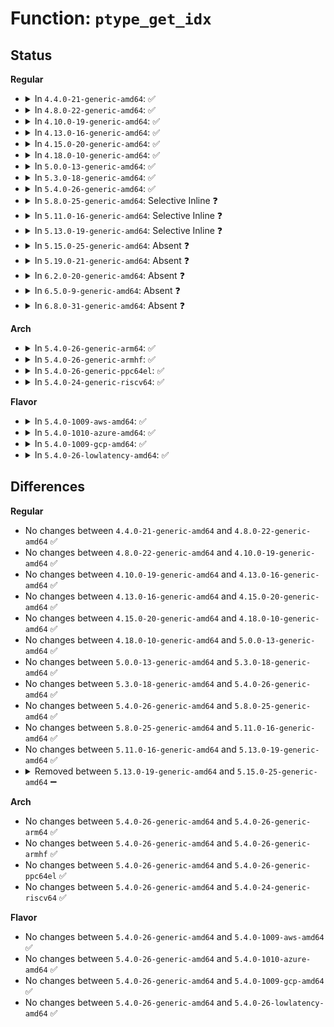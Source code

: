 # Function: <code>ptype_get_idx</code>

## Status
<b>Regular</b>
<ul>
<li>
<details>
<summary>In <code>4.4.0-21-generic-amd64</code>: ✅</summary>

```c
void * ptype_get_idx(loff_t pos)
```

```json
{
  "name": "ptype_get_idx",
  "collision_type": "Unique Static",
  "inline_type": "No",
  "funcs": [
    {
      "addr": 18446744071586412448,
      "name": "ptype_get_idx",
      "external": false,
      "loc": "net/core/net-procfs.c:210",
      "file": "net/core/net-procfs.c",
      "inline": "seen, unknown",
      "caller_inline": [],
      "caller_func": [
        "net/core/net-procfs.c:ptype_seq_start"
      ]
    }
  ],
  "symbols": [
    {
      "addr": 18446744071586412448,
      "name": "ptype_get_idx",
      "section": ".text",
      "bind": "STB_LOCAL",
      "size": 133
    }
  ]
}
```
</details>
</li>
<li>
<details>
<summary>In <code>4.8.0-22-generic-amd64</code>: ✅</summary>

```c
void * ptype_get_idx(loff_t pos)
```

```json
{
  "name": "ptype_get_idx",
  "collision_type": "Unique Static",
  "inline_type": "No",
  "funcs": [
    {
      "addr": 18446744071586855504,
      "name": "ptype_get_idx",
      "external": false,
      "loc": "net/core/net-procfs.c:211",
      "file": "net/core/net-procfs.c",
      "inline": "seen, unknown",
      "caller_inline": [],
      "caller_func": [
        "net/core/net-procfs.c:ptype_seq_start"
      ]
    }
  ],
  "symbols": [
    {
      "addr": 18446744071586855504,
      "name": "ptype_get_idx",
      "section": ".text",
      "bind": "STB_LOCAL",
      "size": 133
    }
  ]
}
```
</details>
</li>
<li>
<details>
<summary>In <code>4.10.0-19-generic-amd64</code>: ✅</summary>

```c
void * ptype_get_idx(loff_t pos)
```

```json
{
  "name": "ptype_get_idx",
  "collision_type": "Unique Static",
  "inline_type": "No",
  "funcs": [
    {
      "addr": 18446744071587046624,
      "name": "ptype_get_idx",
      "external": false,
      "loc": "net/core/net-procfs.c:211",
      "file": "net/core/net-procfs.c",
      "inline": "seen, unknown",
      "caller_inline": [],
      "caller_func": [
        "net/core/net-procfs.c:ptype_seq_start"
      ]
    }
  ],
  "symbols": [
    {
      "addr": 18446744071587046624,
      "name": "ptype_get_idx",
      "section": ".text",
      "bind": "STB_LOCAL",
      "size": 133
    }
  ]
}
```
</details>
</li>
<li>
<details>
<summary>In <code>4.13.0-16-generic-amd64</code>: ✅</summary>

```c
void * ptype_get_idx(loff_t pos)
```

```json
{
  "name": "ptype_get_idx",
  "collision_type": "Unique Static",
  "inline_type": "No",
  "funcs": [
    {
      "addr": 18446744071587174608,
      "name": "ptype_get_idx",
      "external": false,
      "loc": "net/core/net-procfs.c:211",
      "file": "net/core/net-procfs.c",
      "inline": "seen, unknown",
      "caller_inline": [],
      "caller_func": [
        "net/core/net-procfs.c:ptype_seq_start"
      ]
    }
  ],
  "symbols": [
    {
      "addr": 18446744071587174608,
      "name": "ptype_get_idx",
      "section": ".text",
      "bind": "STB_LOCAL",
      "size": 133
    }
  ]
}
```
</details>
</li>
<li>
<details>
<summary>In <code>4.15.0-20-generic-amd64</code>: ✅</summary>

```c
void * ptype_get_idx(loff_t pos)
```

```json
{
  "name": "ptype_get_idx",
  "collision_type": "Unique Static",
  "inline_type": "No",
  "funcs": [
    {
      "addr": 18446744071587679920,
      "name": "ptype_get_idx",
      "external": false,
      "loc": "net/core/net-procfs.c:212",
      "file": "net/core/net-procfs.c",
      "inline": "seen, unknown",
      "caller_inline": [],
      "caller_func": [
        "net/core/net-procfs.c:ptype_seq_start"
      ]
    }
  ],
  "symbols": [
    {
      "addr": 18446744071587679920,
      "name": "ptype_get_idx",
      "section": ".text",
      "bind": "STB_LOCAL",
      "size": 133
    }
  ]
}
```
</details>
</li>
<li>
<details>
<summary>In <code>4.18.0-10-generic-amd64</code>: ✅</summary>

```c
void * ptype_get_idx(loff_t pos)
```

```json
{
  "name": "ptype_get_idx",
  "collision_type": "Unique Static",
  "inline_type": "No",
  "funcs": [
    {
      "addr": 18446744071588012336,
      "name": "ptype_get_idx",
      "external": false,
      "loc": "net/core/net-procfs.c:185",
      "file": "net/core/net-procfs.c",
      "inline": "seen, unknown",
      "caller_inline": [],
      "caller_func": [
        "net/core/net-procfs.c:ptype_seq_start"
      ]
    }
  ],
  "symbols": [
    {
      "addr": 18446744071588012336,
      "name": "ptype_get_idx",
      "section": ".text",
      "bind": "STB_LOCAL",
      "size": 133
    }
  ]
}
```
</details>
</li>
<li>
<details>
<summary>In <code>5.0.0-13-generic-amd64</code>: ✅</summary>

```c
void * ptype_get_idx(loff_t pos)
```

```json
{
  "name": "ptype_get_idx",
  "collision_type": "Unique Static",
  "inline_type": "No",
  "funcs": [
    {
      "addr": 18446744071588173072,
      "name": "ptype_get_idx",
      "external": false,
      "loc": "net/core/net-procfs.c:185",
      "file": "net/core/net-procfs.c",
      "inline": "seen, unknown",
      "caller_inline": [],
      "caller_func": [
        "net/core/net-procfs.c:ptype_seq_start"
      ]
    }
  ],
  "symbols": [
    {
      "addr": 18446744071588173072,
      "name": "ptype_get_idx",
      "section": ".text",
      "bind": "STB_LOCAL",
      "size": 133
    }
  ]
}
```
</details>
</li>
<li>
<details>
<summary>In <code>5.3.0-18-generic-amd64</code>: ✅</summary>

```c
void * ptype_get_idx(loff_t pos)
```

```json
{
  "name": "ptype_get_idx",
  "collision_type": "Unique Static",
  "inline_type": "No",
  "funcs": [
    {
      "addr": 18446744071588498816,
      "name": "ptype_get_idx",
      "external": false,
      "loc": "net/core/net-procfs.c:185",
      "file": "net/core/net-procfs.c",
      "inline": "seen, unknown",
      "caller_inline": [],
      "caller_func": [
        "net/core/net-procfs.c:ptype_seq_start"
      ]
    }
  ],
  "symbols": [
    {
      "addr": 18446744071588498816,
      "name": "ptype_get_idx",
      "section": ".text",
      "bind": "STB_LOCAL",
      "size": 133
    }
  ]
}
```
</details>
</li>
<li>
<details>
<summary>In <code>5.4.0-26-generic-amd64</code>: ✅</summary>

```c
void * ptype_get_idx(loff_t pos)
```

```json
{
  "name": "ptype_get_idx",
  "collision_type": "Unique Static",
  "inline_type": "No",
  "funcs": [
    {
      "addr": 18446744071588707136,
      "name": "ptype_get_idx",
      "external": false,
      "loc": "net/core/net-procfs.c:185",
      "file": "net/core/net-procfs.c",
      "inline": "seen, unknown",
      "caller_inline": [],
      "caller_func": [
        "net/core/net-procfs.c:ptype_seq_start"
      ]
    }
  ],
  "symbols": [
    {
      "addr": 18446744071588707136,
      "name": "ptype_get_idx",
      "section": ".text",
      "bind": "STB_LOCAL",
      "size": 133
    }
  ]
}
```
</details>
</li>
<li>
<details>
<summary>In <code>5.8.0-25-generic-amd64</code>: Selective Inline ❓</summary>

```c
void * ptype_get_idx(loff_t pos)
```

```json
{
  "name": "ptype_get_idx",
  "collision_type": "Unique Static",
  "inline_type": "Selective",
  "funcs": [
    {
      "addr": 18446744071589573536,
      "name": "ptype_get_idx",
      "external": false,
      "loc": "net/core/net-procfs.c:185",
      "file": "net/core/net-procfs.c",
      "inline": "not declared, inlined",
      "caller_inline": [],
      "caller_func": [
        "net/core/net-procfs.c:ptype_seq_start"
      ]
    }
  ],
  "symbols": [
    {
      "addr": 18446744071589573536,
      "name": "ptype_get_idx",
      "section": ".text",
      "bind": "STB_LOCAL",
      "size": 145
    }
  ]
}
```
</details>
</li>
<li>
<details>
<summary>In <code>5.11.0-16-generic-amd64</code>: Selective Inline ❓</summary>

```c
void * ptype_get_idx(loff_t pos)
```

```json
{
  "name": "ptype_get_idx",
  "collision_type": "Unique Static",
  "inline_type": "Selective",
  "funcs": [
    {
      "addr": 18446744071589583440,
      "name": "ptype_get_idx",
      "external": false,
      "loc": "net/core/net-procfs.c:196",
      "file": "net/core/net-procfs.c",
      "inline": "not declared, inlined",
      "caller_inline": [],
      "caller_func": [
        "net/core/net-procfs.c:ptype_seq_start"
      ]
    }
  ],
  "symbols": [
    {
      "addr": 18446744071589583440,
      "name": "ptype_get_idx",
      "section": ".text",
      "bind": "STB_LOCAL",
      "size": 145
    }
  ]
}
```
</details>
</li>
<li>
<details>
<summary>In <code>5.13.0-19-generic-amd64</code>: Selective Inline ❓</summary>

```c
void * ptype_get_idx(loff_t pos)
```

```json
{
  "name": "ptype_get_idx",
  "collision_type": "Unique Static",
  "inline_type": "Selective",
  "funcs": [
    {
      "addr": 18446744071589481248,
      "name": "ptype_get_idx",
      "external": false,
      "loc": "net/core/net-procfs.c:193",
      "file": "net/core/net-procfs.c",
      "inline": "not declared, inlined",
      "caller_inline": [],
      "caller_func": [
        "net/core/net-procfs.c:ptype_seq_start"
      ]
    }
  ],
  "symbols": [
    {
      "addr": 18446744071589481248,
      "name": "ptype_get_idx",
      "section": ".text",
      "bind": "STB_LOCAL",
      "size": 145
    }
  ]
}
```
</details>
</li>
<li>
<details>
<summary>In <code>5.15.0-25-generic-amd64</code>: Absent ❓</summary>

```json
{
  "name": "ptype_get_idx",
  "collision_type": "Unique Static",
  "inline_type": "Selective",
  "funcs": [
    {
      "addr": 18446744071590222848,
      "name": "ptype_get_idx",
      "external": false,
      "loc": "net/core/net-procfs.c:193",
      "file": "net/core/net-procfs.c",
      "inline": "not declared, inlined",
      "caller_inline": [],
      "caller_func": [
        "net/core/net-procfs.c:ptype_seq_next",
        "net/core/net-procfs.c:ptype_seq_start"
      ]
    }
  ],
  "symbols": [
    {
      "addr": 18446744071590222848,
      "name": "ptype_get_idx.isra.0",
      "section": ".text",
      "bind": "STB_LOCAL",
      "size": 386
    }
  ]
}
```
</details>
</li>
<li>
<details>
<summary>In <code>5.19.0-21-generic-amd64</code>: Absent ❓</summary>

```json
{
  "name": "ptype_get_idx",
  "collision_type": "Unique Static",
  "inline_type": "Selective",
  "funcs": [
    {
      "addr": 18446744071591800720,
      "name": "ptype_get_idx",
      "external": false,
      "loc": "net/core/net-procfs.c:195",
      "file": "net/core/net-procfs.c",
      "inline": "not declared, inlined",
      "caller_inline": [],
      "caller_func": [
        "net/core/net-procfs.c:ptype_seq_next",
        "net/core/net-procfs.c:ptype_seq_start"
      ]
    }
  ],
  "symbols": [
    {
      "addr": 18446744071591800720,
      "name": "ptype_get_idx.isra.0",
      "section": ".text",
      "bind": "STB_LOCAL",
      "size": 398
    }
  ]
}
```
</details>
</li>
<li>
<details>
<summary>In <code>6.2.0-20-generic-amd64</code>: Absent ❓</summary>

```json
{
  "name": "ptype_get_idx",
  "collision_type": "Unique Static",
  "inline_type": "Selective",
  "funcs": [
    {
      "addr": 18446744071593595376,
      "name": "ptype_get_idx",
      "external": false,
      "loc": "net/core/net-procfs.c:195",
      "file": "net/core/net-procfs.c",
      "inline": "not declared, inlined",
      "caller_inline": [],
      "caller_func": [
        "net/core/net-procfs.c:ptype_seq_next",
        "net/core/net-procfs.c:ptype_seq_start"
      ]
    }
  ],
  "symbols": [
    {
      "addr": 18446744071593595376,
      "name": "ptype_get_idx.isra.0",
      "section": ".text",
      "bind": "STB_LOCAL",
      "size": 398
    }
  ]
}
```
</details>
</li>
<li>
<details>
<summary>In <code>6.5.0-9-generic-amd64</code>: Absent ❓</summary>

```json
{
  "name": "ptype_get_idx",
  "collision_type": "Unique Static",
  "inline_type": "Selective",
  "funcs": [
    {
      "addr": 18446744071594068736,
      "name": "ptype_get_idx",
      "external": false,
      "loc": "net/core/net-procfs.c:203",
      "file": "net/core/net-procfs.c",
      "inline": "not declared, inlined",
      "caller_inline": [],
      "caller_func": [
        "net/core/net-procfs.c:ptype_seq_next",
        "net/core/net-procfs.c:ptype_seq_start"
      ]
    }
  ],
  "symbols": [
    {
      "addr": 18446744071594068736,
      "name": "ptype_get_idx.isra.0",
      "section": ".text",
      "bind": "STB_LOCAL",
      "size": 398
    }
  ]
}
```
</details>
</li>
<li>
<details>
<summary>In <code>6.8.0-31-generic-amd64</code>: Absent ❓</summary>

```json
{
  "name": "ptype_get_idx",
  "collision_type": "Unique Static",
  "inline_type": "Selective",
  "funcs": [
    {
      "addr": 18446744071594863312,
      "name": "ptype_get_idx",
      "external": false,
      "loc": "net/core/net-procfs.c:203",
      "file": "net/core/net-procfs.c",
      "inline": "not declared, inlined",
      "caller_inline": [],
      "caller_func": [
        "net/core/net-procfs.c:ptype_seq_next",
        "net/core/net-procfs.c:ptype_seq_start"
      ]
    }
  ],
  "symbols": [
    {
      "addr": 18446744071594863312,
      "name": "ptype_get_idx.isra.0",
      "section": ".text",
      "bind": "STB_LOCAL",
      "size": 407
    }
  ]
}
```
</details>
</li>
</ul>
<b>Arch</b>
<ul>
<li>
<details>
<summary>In <code>5.4.0-26-generic-arm64</code>: ✅</summary>

```c
void * ptype_get_idx(loff_t pos)
```

```json
{
  "name": "ptype_get_idx",
  "collision_type": "Unique Static",
  "inline_type": "No",
  "funcs": [
    {
      "addr": 18446603336502270024,
      "name": "ptype_get_idx",
      "external": false,
      "loc": "net/core/net-procfs.c:185",
      "file": "net/core/net-procfs.c",
      "inline": "seen, unknown",
      "caller_inline": [],
      "caller_func": [
        "net/core/net-procfs.c:ptype_seq_start"
      ]
    }
  ],
  "symbols": [
    {
      "addr": 18446603336502270024,
      "name": "ptype_get_idx",
      "section": ".text",
      "bind": "STB_LOCAL",
      "size": 188
    }
  ]
}
```
</details>
</li>
<li>
<details>
<summary>In <code>5.4.0-26-generic-armhf</code>: ✅</summary>

```c
void * ptype_get_idx(loff_t pos)
```

```json
{
  "name": "ptype_get_idx",
  "collision_type": "Unique Static",
  "inline_type": "No",
  "funcs": [
    {
      "addr": 3235010956,
      "name": "ptype_get_idx",
      "external": false,
      "loc": "net/core/net-procfs.c:185",
      "file": "net/core/net-procfs.c",
      "inline": "seen, unknown",
      "caller_inline": [],
      "caller_func": [
        "net/core/net-procfs.c:ptype_seq_start"
      ]
    }
  ],
  "symbols": [
    {
      "addr": 3235010956,
      "name": "ptype_get_idx",
      "section": ".text",
      "bind": "STB_LOCAL",
      "size": 204
    }
  ]
}
```
</details>
</li>
<li>
<details>
<summary>In <code>5.4.0-26-generic-ppc64el</code>: ✅</summary>

```c
void * ptype_get_idx(loff_t pos)
```

```json
{
  "name": "ptype_get_idx",
  "collision_type": "Unique Static",
  "inline_type": "No",
  "funcs": [
    {
      "addr": 13835058055295766288,
      "name": "ptype_get_idx",
      "external": false,
      "loc": "net/core/net-procfs.c:185",
      "file": "net/core/net-procfs.c",
      "inline": "seen, unknown",
      "caller_inline": [],
      "caller_func": [
        "net/core/net-procfs.c:ptype_seq_start"
      ]
    }
  ],
  "symbols": [
    {
      "addr": 13835058055295766288,
      "name": "ptype_get_idx",
      "section": ".text",
      "bind": "STB_LOCAL",
      "size": 196
    }
  ]
}
```
</details>
</li>
<li>
<details>
<summary>In <code>5.4.0-24-generic-riscv64</code>: ✅</summary>

```c
void * ptype_get_idx(loff_t pos)
```

```json
{
  "name": "ptype_get_idx",
  "collision_type": "Unique Static",
  "inline_type": "No",
  "funcs": [
    {
      "addr": 18446743936278504672,
      "name": "ptype_get_idx",
      "external": false,
      "loc": "net/core/net-procfs.c:185",
      "file": "net/core/net-procfs.c",
      "inline": "seen, unknown",
      "caller_inline": [],
      "caller_func": [
        "net/core/net-procfs.c:ptype_seq_start"
      ]
    }
  ],
  "symbols": [
    {
      "addr": 18446743936278504672,
      "name": "ptype_get_idx",
      "section": ".text",
      "bind": "STB_LOCAL",
      "size": 126
    }
  ]
}
```
</details>
</li>
</ul>
<b>Flavor</b>
<ul>
<li>
<details>
<summary>In <code>5.4.0-1009-aws-amd64</code>: ✅</summary>

```c
void * ptype_get_idx(loff_t pos)
```

```json
{
  "name": "ptype_get_idx",
  "collision_type": "Unique Static",
  "inline_type": "No",
  "funcs": [
    {
      "addr": 18446744071588313872,
      "name": "ptype_get_idx",
      "external": false,
      "loc": "net/core/net-procfs.c:185",
      "file": "net/core/net-procfs.c",
      "inline": "seen, unknown",
      "caller_inline": [],
      "caller_func": [
        "net/core/net-procfs.c:ptype_seq_start"
      ]
    }
  ],
  "symbols": [
    {
      "addr": 18446744071588313872,
      "name": "ptype_get_idx",
      "section": ".text",
      "bind": "STB_LOCAL",
      "size": 133
    }
  ]
}
```
</details>
</li>
<li>
<details>
<summary>In <code>5.4.0-1010-azure-amd64</code>: ✅</summary>

```c
void * ptype_get_idx(loff_t pos)
```

```json
{
  "name": "ptype_get_idx",
  "collision_type": "Unique Static",
  "inline_type": "No",
  "funcs": [
    {
      "addr": 18446744071588026656,
      "name": "ptype_get_idx",
      "external": false,
      "loc": "net/core/net-procfs.c:185",
      "file": "net/core/net-procfs.c",
      "inline": "seen, unknown",
      "caller_inline": [],
      "caller_func": [
        "net/core/net-procfs.c:ptype_seq_start"
      ]
    }
  ],
  "symbols": [
    {
      "addr": 18446744071588026656,
      "name": "ptype_get_idx",
      "section": ".text",
      "bind": "STB_LOCAL",
      "size": 133
    }
  ]
}
```
</details>
</li>
<li>
<details>
<summary>In <code>5.4.0-1009-gcp-amd64</code>: ✅</summary>

```c
void * ptype_get_idx(loff_t pos)
```

```json
{
  "name": "ptype_get_idx",
  "collision_type": "Unique Static",
  "inline_type": "No",
  "funcs": [
    {
      "addr": 18446744071588645696,
      "name": "ptype_get_idx",
      "external": false,
      "loc": "net/core/net-procfs.c:185",
      "file": "net/core/net-procfs.c",
      "inline": "seen, unknown",
      "caller_inline": [],
      "caller_func": [
        "net/core/net-procfs.c:ptype_seq_start"
      ]
    }
  ],
  "symbols": [
    {
      "addr": 18446744071588645696,
      "name": "ptype_get_idx",
      "section": ".text",
      "bind": "STB_LOCAL",
      "size": 133
    }
  ]
}
```
</details>
</li>
<li>
<details>
<summary>In <code>5.4.0-26-lowlatency-amd64</code>: ✅</summary>

```c
void * ptype_get_idx(loff_t pos)
```

```json
{
  "name": "ptype_get_idx",
  "collision_type": "Unique Static",
  "inline_type": "No",
  "funcs": [
    {
      "addr": 18446744071588785264,
      "name": "ptype_get_idx",
      "external": false,
      "loc": "net/core/net-procfs.c:185",
      "file": "net/core/net-procfs.c",
      "inline": "seen, unknown",
      "caller_inline": [],
      "caller_func": [
        "net/core/net-procfs.c:ptype_seq_start"
      ]
    }
  ],
  "symbols": [
    {
      "addr": 18446744071588785264,
      "name": "ptype_get_idx",
      "section": ".text",
      "bind": "STB_LOCAL",
      "size": 133
    }
  ]
}
```
</details>
</li>
</ul>

## Differences
<b>Regular</b>
<ul>
<li>
No changes between <code>4.4.0-21-generic-amd64</code> and <code>4.8.0-22-generic-amd64</code> ✅
</li>
<li>
No changes between <code>4.8.0-22-generic-amd64</code> and <code>4.10.0-19-generic-amd64</code> ✅
</li>
<li>
No changes between <code>4.10.0-19-generic-amd64</code> and <code>4.13.0-16-generic-amd64</code> ✅
</li>
<li>
No changes between <code>4.13.0-16-generic-amd64</code> and <code>4.15.0-20-generic-amd64</code> ✅
</li>
<li>
No changes between <code>4.15.0-20-generic-amd64</code> and <code>4.18.0-10-generic-amd64</code> ✅
</li>
<li>
No changes between <code>4.18.0-10-generic-amd64</code> and <code>5.0.0-13-generic-amd64</code> ✅
</li>
<li>
No changes between <code>5.0.0-13-generic-amd64</code> and <code>5.3.0-18-generic-amd64</code> ✅
</li>
<li>
No changes between <code>5.3.0-18-generic-amd64</code> and <code>5.4.0-26-generic-amd64</code> ✅
</li>
<li>
No changes between <code>5.4.0-26-generic-amd64</code> and <code>5.8.0-25-generic-amd64</code> ✅
</li>
<li>
No changes between <code>5.8.0-25-generic-amd64</code> and <code>5.11.0-16-generic-amd64</code> ✅
</li>
<li>
No changes between <code>5.11.0-16-generic-amd64</code> and <code>5.13.0-19-generic-amd64</code> ✅
</li>
<li>
<details>
<summary>Removed between <code>5.13.0-19-generic-amd64</code> and <code>5.15.0-25-generic-amd64</code> ➖</summary>

```c
void * ptype_get_idx(loff_t pos)
```
</details>
</li>
</ul>
<b>Arch</b>
<ul>
<li>
No changes between <code>5.4.0-26-generic-amd64</code> and <code>5.4.0-26-generic-arm64</code> ✅
</li>
<li>
No changes between <code>5.4.0-26-generic-amd64</code> and <code>5.4.0-26-generic-armhf</code> ✅
</li>
<li>
No changes between <code>5.4.0-26-generic-amd64</code> and <code>5.4.0-26-generic-ppc64el</code> ✅
</li>
<li>
No changes between <code>5.4.0-26-generic-amd64</code> and <code>5.4.0-24-generic-riscv64</code> ✅
</li>
</ul>
<b>Flavor</b>
<ul>
<li>
No changes between <code>5.4.0-26-generic-amd64</code> and <code>5.4.0-1009-aws-amd64</code> ✅
</li>
<li>
No changes between <code>5.4.0-26-generic-amd64</code> and <code>5.4.0-1010-azure-amd64</code> ✅
</li>
<li>
No changes between <code>5.4.0-26-generic-amd64</code> and <code>5.4.0-1009-gcp-amd64</code> ✅
</li>
<li>
No changes between <code>5.4.0-26-generic-amd64</code> and <code>5.4.0-26-lowlatency-amd64</code> ✅
</li>
</ul>

